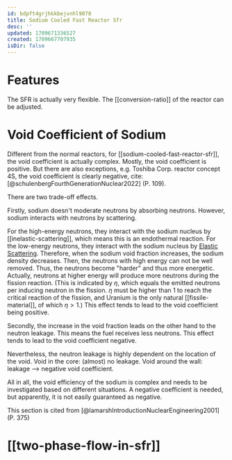 ```yaml
---
id: bdpft4grjhkkbejvnhl9078
title: Sodium Cooled Fast Reactor Sfr
desc: ''
updated: 1709671336527
created: 1709667707935
isDir: false
---
```

# Features

The SFR is actually very flexible. The [[conversion-ratio]] of the reactor can be
adjusted.

# Void Coefficient of Sodium 

Different from the normal reactors, for [[sodium-cooled-fast-reactor-sfr]], the void coefficient is
actually complex. Mostly, the void coefficient is positive. But there
are also exceptions, e.g. Toshiba Corp. reactor concept 4S, the void
coefficient is clearly negative, cite:
[@schulenbergFourthGenerationNuclear2022]
(P. 109).

There are two trade-off effects.

Firstly, sodium doesn\'t moderate neutrons by absorbing neutrons.
However, sodium interacts with neutrons by scattering.

For the high-energy neutrons, they interact with the sodium nucleus by
[[inelastic-scattering]], which
means this is an endothermal reaction. For the low-energy neutrons, they
interact with the sodium nucleus by [Elastic
Scattering](id:d59ea60c-97a5-4ec9-a5c4-fd831a1a3ba8). Therefore, when
the sodium void fraction increases, the sodium density decreases. Then,
the neutrons with high energy can not be well removed. Thus, the
neutrons become \"harder\" and thus more energetic. Actually, neutrons
at higher energy will produce more neutrons during the fission reaction.
(This is indicated by $\eta$, which equals the emitted neutrons per
inducing neutron in the fission. $\eta$ must be higher than 1 to reach
the critical reaction of the fission, and Uranium is the only natural
[[fissile-material]], of which
$\eta>1$.) This effect tends to lead to the void coefficient being
positive.

Secondly, the increase in the void fraction leads on the other hand to
the neutron leakage. This means the fuel receives less neutrons. This
effect tends to lead to the void coefficient negative.

Nevertheless, the neutron leakage is highly dependent on the location of
the void. Void in the core: (almost) no leakage. Void around the wall:
leakage --\> negative void coefficient.

All in all, the void efficiency of the sodium is complex and needs to be
investigated based on different situations. A negative coefficient is
needed, but apparently, it is not easily guaranteed as negative.

This section is cited from
[@lamarshIntroductionNuclearEngineering2001]
(P. 375)

# [[two-phase-flow-in-sfr]]
